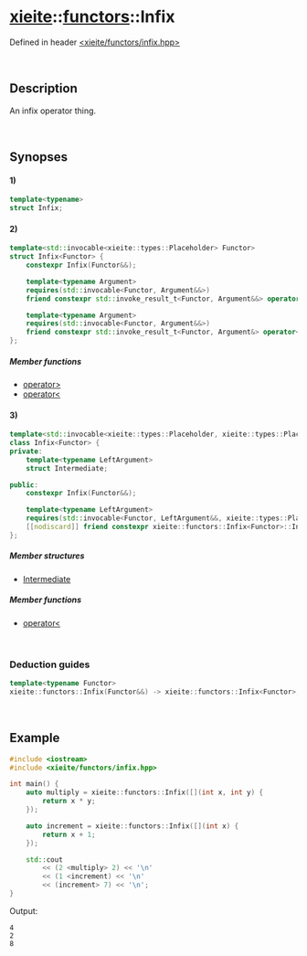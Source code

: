 # [xieite](../../xieite.md)\:\:[functors](../../functors.md)\:\:Infix
Defined in header [<xieite/functors/infix.hpp>](../../../include/xieite/functors/infix.hpp)

&nbsp;

## Description
An infix operator thing.

&nbsp;

## Synopses
#### 1)
```cpp
template<typename>
struct Infix;
```
#### 2)
```cpp
template<std::invocable<xieite::types::Placeholder> Functor>
struct Infix<Functor> {
    constexpr Infix(Functor&&);

    template<typename Argument>
    requires(std::invocable<Functor, Argument&&>)
    friend constexpr std::invoke_result_t<Functor, Argument&&> operator>(const xieite::functors::Infix<Functor>&, Argument&&);

    template<typename Argument>
    requires(std::invocable<Functor, Argument&&>)
    friend constexpr std::invoke_result_t<Functor, Argument&> operator<(Argument&&, const xieite::functors::Infix<Functor>&);
};
```
##### Member functions
- [operator>](./structures/infix/2/operators/more.md)
- [operator<](./structures/infix/2/operators/less.md)
#### 3)
```cpp
template<std::invocable<xieite::types::Placeholder, xieite::types::Placeholder> Functor>
class Infix<Functor> {
private:
    template<typename LeftArgument>
    struct Intermediate;

public:
    constexpr Infix(Functor&&);

    template<typename LeftArgument>
    requires(std::invocable<Functor, LeftArgument&&, xieite::types::Placeholder>)
    [[nodiscard]] friend constexpr xieite::functors::Infix<Functor>::Intermediate<LeftArgument&&> operator<(LeftArgument&&, const xieite::functors::Infix<Functor>&);
};
```
##### Member structures
- [Intermediate](./structures/infix/3/intermediate.md)
##### Member functions
- [operator<](./structures/infix/3/operators/less.md)

&nbsp;

### Deduction guides
```cpp
template<typename Functor>
xieite::functors::Infix(Functor&&) -> xieite::functors::Infix<Functor>;
```

&nbsp;

## Example
```cpp
#include <iostream>
#include <xieite/functors/infix.hpp>

int main() {
    auto multiply = xieite::functors::Infix([](int x, int y) {
        return x * y;
    });

    auto increment = xieite::functors::Infix([](int x) {
        return x + 1;
    });

    std::cout
        << (2 <multiply> 2) << '\n'
        << (1 <increment) << '\n'
        << (increment> 7) << '\n';
}
```
Output:
```
4
2
8
```
